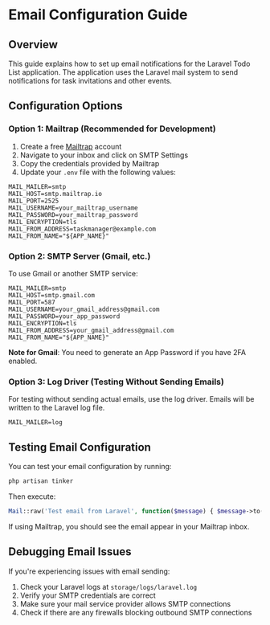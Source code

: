 # Email Configuration Guide

## Overview
This guide explains how to set up email notifications for the Laravel Todo List application. The application uses the Laravel mail system to send notifications for task invitations and other events.

## Configuration Options

### Option 1: Mailtrap (Recommended for Development)

1. Create a free [Mailtrap](https://mailtrap.io/) account
2. Navigate to your inbox and click on SMTP Settings
3. Copy the credentials provided by Mailtrap
4. Update your `.env` file with the following values:

```
MAIL_MAILER=smtp
MAIL_HOST=smtp.mailtrap.io
MAIL_PORT=2525
MAIL_USERNAME=your_mailtrap_username
MAIL_PASSWORD=your_mailtrap_password
MAIL_ENCRYPTION=tls
MAIL_FROM_ADDRESS=taskmanager@example.com
MAIL_FROM_NAME="${APP_NAME}"
```

### Option 2: SMTP Server (Gmail, etc.)

To use Gmail or another SMTP service:

```
MAIL_MAILER=smtp
MAIL_HOST=smtp.gmail.com
MAIL_PORT=587
MAIL_USERNAME=your_gmail_address@gmail.com
MAIL_PASSWORD=your_app_password
MAIL_ENCRYPTION=tls
MAIL_FROM_ADDRESS=your_gmail_address@gmail.com
MAIL_FROM_NAME="${APP_NAME}"
```

**Note for Gmail**: You need to generate an App Password if you have 2FA enabled.

### Option 3: Log Driver (Testing Without Sending Emails)

For testing without sending actual emails, use the log driver. Emails will be written to the Laravel log file.

```
MAIL_MAILER=log
```

## Testing Email Configuration

You can test your email configuration by running:

```bash
php artisan tinker
```

Then execute:

```php
Mail::raw('Test email from Laravel', function($message) { $message->to('your-email@example.com')->subject('Test Email'); });
```

If using Mailtrap, you should see the email appear in your Mailtrap inbox.

## Debugging Email Issues

If you're experiencing issues with email sending:

1. Check your Laravel logs at `storage/logs/laravel.log`
2. Verify your SMTP credentials are correct
3. Make sure your mail service provider allows SMTP connections
4. Check if there are any firewalls blocking outbound SMTP connections
